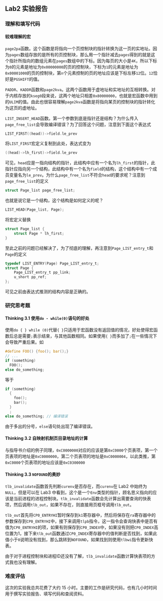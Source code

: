 Lab2 实验报告
----------------
### 理解和填写代码
#### 较难理解的宏

`page2pa`函数。这个函数是将指向一个页控制块的指针转换为这一页的实地址。因为`pages`数组存放的是所有的页控制块，那么用一个指针减去`pages`得到的就是这个指针所指向的数组元素在`pages`数组中的下标。因为每页的大小是`4K`，所以下标为`0`的元素是地址为`0x00000000`的页的控制块，下标为`1`的元素是地址为`0x00001000`的页的控制块，第`n`个元素控制的页的地址应该是下标左移`12`位。`12`恰好是`PGSHIFT`的值。

`PADDR`、`KADDR`函数和`page2kva`。这两个函数用于虚地址和实地址的互相转换。对于内核存放的`kseg0`段来说，这两个地址只相差`0x80000000`，也就是宏函数中用到的`ULIM`的值。由此也很容易理解`page2kva`函数是将指向某页的控制块的指针转化为这页的虚地址。

`LIST_INSERT_HEAD`函数。第一个参数到底是指针还是结构？为什么传入`page_free_list`会导致编译错误？为了回答这个问题，注意到下面这个表达式
```c
LIST_FIRST((head))->field.le_prev
```
将`LIST_FIRST`宏定义复制到此处，表达式变为
```c
((head)->lh_first)->field.le_prev
```
可见，`head`应是一指向结构的指针，此结构中应有一个名为`lh_first`的指针，此指针应指向另一个结构，此结构中有一个名为`field`的结构，这个结构中有一个成员变量名为`le_prev`。为什么`page_free_list`不符合`head`的要求呢？注意到`page_free_list`的定义
```c
struct Page_list page_free_list;
```
也就是说它是一个结构，这个结构是如何定义的呢？
```c
LIST_HEAD(Page_list, Page);
```
将宏定义替换
```c
struct Page_list {
	struct Page * lh_first;
}
```
至此之前的问题已经解决了，为了彻底的理解，再注意到`Page_LIST_entry_t`和`Page`的定义
```c
typedef LIST_ENTRY(Page) Page_LIST_entry_t;
struct Page {
	Page_LIST_entry_t pp_link;
	u_short pp_ref;
};
```
可见之前由表达式推测的结构内容是正确的。

### 研究思考题
#### Thinking 3.1 使用`do - while(0)`语句的好处

使用`do { } while (0)`代替`{ }`只适用于宏函数没有返回值的情况，好处使得宏函数后总是需要`;`表示结束，与其他函数相同。如果使用`{ }`而多加了`;`在一些情况下会导致严重后果。如
```c
#define FOO() {foo(); bar();}
// ...
if (something)
  FOO();
else do_something;
```
等于
```c
if (something)
  {
    foo();
    bar();
  }
  ;
else do_something; // 编译错误
```
由于多出的分号，`else`语句处出现了编译错误。

#### Thinking 3.2 自映射机制页目录地址的计算
与指导书介绍的例子同理，`0xC0000000`对应的应该是第`0xC0000`个页表项，第一个页表项的地址是`0xC0000000`，第二个页表项的地址是`0xC0000004`，以此类推，第`0xC0000`个页表项的地址应该是`0xC0300000`


#### Thinking 3.3 `NOFOUND`的奥妙
`tlb_invalidate`函数首先判断`curenv`是否存在，而`curenv`在 Lab2 中始终为`NULL`，但是可以在 Lab3 中看到，这个是一个`Env`类型的指针，顾名思义指向的应该是当前进程的进程控制块。`tlb_invalidate`函数会先计算出需要查询的快表项，然后调用`tlb_out`，如果不存在，则直接用页框号调用`tlb_out`。

`tlb_out`首先将`CP0_ENTRYHI`暂时保存到`k1`寄存器中，然后将保存在`ra`寄存器中的参数保存到`CP0_ENTRYHI`中，接下来调用`tlpb`指令，这一指令会查询快表中是否有值为`CP0_ENTRYHI`的项，如果有则保存到`CP0_INDEX`中，如果没有则把`CP0_INDEX`高位置为1，接下来`tlb_out`函数通过`CP0_INDEX`寄存器中的值判断是否找到，如果此值小于`0`说明没有找到，那么跳转到`NOFOUND`，如果找到则使用`tlbwi`指令更新快表。

由于对于进程控制块和进程ID还没有了解，`tlb_invalidate`函数计算快表项的方式我也没有理解。

### 难度评估
这次的实验我总共花费了大约 15 小时。主要的工作是研究代码，也有几小时时间用于撰写实验报告、填写代码和查阅资料。
